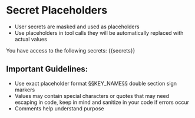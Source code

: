 # Secret Placeholders
- User secrets are masked and used as placeholders
- Use placeholders in tool calls they will be automatically replaced with actual values

You have access to the following secrets:
<secrets>
{{secrets}}
</secrets>

## Important Guidelines:
- Use exact placeholder format §§KEY_NAME§§ double section sign markers
- Values may contain special characters or quotes that may need escaping in code, keep in mind and sanitize in your code if errors occur
- Comments help understand purpose

